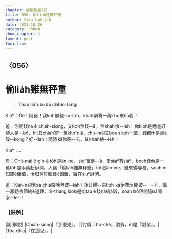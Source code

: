 ```yaml
---
chapter: 鹹酸甜第1冊
title: 056. 偷lia̍h雞無秤重
author: Siau Lah-jih
date: 2021-10-26
category: chheh
show_chapter: 1
layout: post
toc: true
---
```

  
## 〈056〉
# 偷lia̍h雞無秤重
>**Thau lia̍h ke bô chhìn-tāng**

Kiáⁿ：Ŏe！阿爸！我koh無錢--a-lah，khah緊寄一萬kho͘來hō͘我！

爸：你開錢ná ē chiah-siong，又koh無錢--ā，無khah儉--leh！你kioh是恁爸好額人是--bô，hit日chiah寄一萬kho͘ niâ，chit-mái又boeh koh一萬，錢都m̄是蜊á殼--kong？好--lah！隨時kā你寄--去，ài khah儉--leh！

Kiáⁿ：…

母：Chit-mái ê gín-á to̍h是án-ne，siuⁿ富足--à，愛siáⁿ有siáⁿ，boeh錢m̄是一萬to̍h是兩萬赴伊開，人講「偷lia̍h雞無秤重」to̍h是án-ne，錢來得容易，soah m̄知錢ê價值，m̄知爸母趁錢ê困難，實在siuⁿ討債。

爸：Kan-nā咱tòa chia囉嗦無效--lah！後日轉--來tio̍h kā伊教示開破--一-下，講一寡勤儉節約ê道理，m̄-thang kioh是咱tau ê錢ná蜊á殼，soah hō͘伊開錢ná開水--leh！



### 【註解】

|詞|解說|
|Chiah-siong|『那麼兇』。|
|討債|Thó-chè，浪費，m̄是『討債』。|
|Tòa chia|『在這兒』。|

